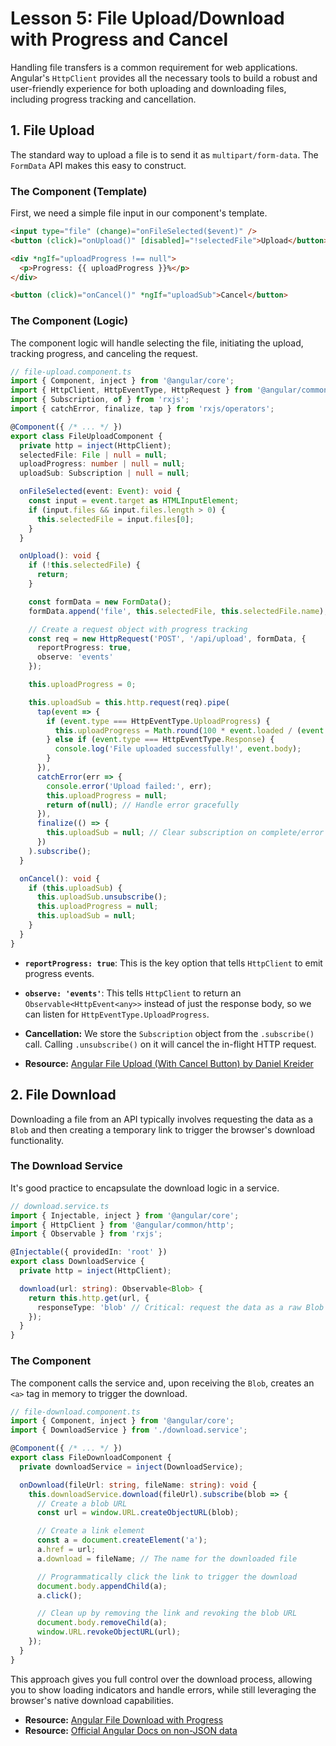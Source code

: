 # Lesson 5: File Upload/Download with Progress and Cancel

Handling file transfers is a common requirement for web applications. Angular's `HttpClient` provides all the necessary tools to build a robust and user-friendly experience for both uploading and downloading files, including progress tracking and cancellation.

## 1. File Upload

The standard way to upload a file is to send it as `multipart/form-data`. The `FormData` API makes this easy to construct.

### The Component (Template)
First, we need a simple file input in our component's template.

```html
<input type="file" (change)="onFileSelected($event)" />
<button (click)="onUpload()" [disabled]="!selectedFile">Upload</button>

<div *ngIf="uploadProgress !== null">
  <p>Progress: {{ uploadProgress }}%</p>
</div>

<button (click)="onCancel()" *ngIf="uploadSub">Cancel</button>
```

### The Component (Logic)
The component logic will handle selecting the file, initiating the upload, tracking progress, and canceling the request.

```typescript
// file-upload.component.ts
import { Component, inject } from '@angular/core';
import { HttpClient, HttpEventType, HttpRequest } from '@angular/common/http';
import { Subscription, of } from 'rxjs';
import { catchError, finalize, tap } from 'rxjs/operators';

@Component({ /* ... */ })
export class FileUploadComponent {
  private http = inject(HttpClient);
  selectedFile: File | null = null;
  uploadProgress: number | null = null;
  uploadSub: Subscription | null = null;

  onFileSelected(event: Event): void {
    const input = event.target as HTMLInputElement;
    if (input.files && input.files.length > 0) {
      this.selectedFile = input.files[0];
    }
  }

  onUpload(): void {
    if (!this.selectedFile) {
      return;
    }

    const formData = new FormData();
    formData.append('file', this.selectedFile, this.selectedFile.name);

    // Create a request object with progress tracking
    const req = new HttpRequest('POST', '/api/upload', formData, {
      reportProgress: true,
      observe: 'events'
    });

    this.uploadProgress = 0;

    this.uploadSub = this.http.request(req).pipe(
      tap(event => {
        if (event.type === HttpEventType.UploadProgress) {
          this.uploadProgress = Math.round(100 * event.loaded / (event.total || 1));
        } else if (event.type === HttpEventType.Response) {
          console.log('File uploaded successfully!', event.body);
        }
      }),
      catchError(err => {
        console.error('Upload failed:', err);
        this.uploadProgress = null;
        return of(null); // Handle error gracefully
      }),
      finalize(() => {
        this.uploadSub = null; // Clear subscription on complete/error
      })
    ).subscribe();
  }

  onCancel(): void {
    if (this.uploadSub) {
      this.uploadSub.unsubscribe();
      this.uploadProgress = null;
      this.uploadSub = null;
    }
  }
}
```
- **`reportProgress: true`**: This is the key option that tells `HttpClient` to emit progress events.
- **`observe: 'events'`**: This tells `HttpClient` to return an `Observable<HttpEvent<any>>` instead of just the response body, so we can listen for `HttpEventType.UploadProgress`.
- **Cancellation:** We store the `Subscription` object from the `.subscribe()` call. Calling `.unsubscribe()` on it will cancel the in-flight HTTP request.

- **Resource:** [Angular File Upload (With Cancel Button) by Daniel Kreider](https://danielk.tech/home/angular-file-upload-with-cancel-button)

## 2. File Download

Downloading a file from an API typically involves requesting the data as a `Blob` and then creating a temporary link to trigger the browser's download functionality.

### The Download Service
It's good practice to encapsulate the download logic in a service.

```typescript
// download.service.ts
import { Injectable, inject } from '@angular/core';
import { HttpClient } from '@angular/common/http';
import { Observable } from 'rxjs';

@Injectable({ providedIn: 'root' })
export class DownloadService {
  private http = inject(HttpClient);

  download(url: string): Observable<Blob> {
    return this.http.get(url, {
      responseType: 'blob' // Critical: request the data as a raw Blob
    });
  }
}
```

### The Component
The component calls the service and, upon receiving the `Blob`, creates an `<a>` tag in memory to trigger the download.

```typescript
// file-download.component.ts
import { Component, inject } from '@angular/core';
import { DownloadService } from './download.service';

@Component({ /* ... */ })
export class FileDownloadComponent {
  private downloadService = inject(DownloadService);

  onDownload(fileUrl: string, fileName: string): void {
    this.downloadService.download(fileUrl).subscribe(blob => {
      // Create a blob URL
      const url = window.URL.createObjectURL(blob);

      // Create a link element
      const a = document.createElement('a');
      a.href = url;
      a.download = fileName; // The name for the downloaded file

      // Programmatically click the link to trigger the download
      document.body.appendChild(a);
      a.click();

      // Clean up by removing the link and revoking the blob URL
      document.body.removeChild(a);
      window.URL.revokeObjectURL(url);
    });
  }
}
```
This approach gives you full control over the download process, allowing you to show loading indicators and handle errors, while still leveraging the browser's native download capabilities.

- **Resource:** [Angular File Download with Progress](https://dev.to/angular/angular-file-download-with-progress-985)
- **Resource:** [Official Angular Docs on non-JSON data](https://angular.io/guide/http-making-requests#fetching-other-types-of-data)